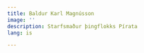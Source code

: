 ```yaml
---
title: Baldur Karl Magnússon
image: ''
description: Starfsmaður þingflokks Pírata
lang: is

---
```

